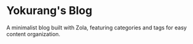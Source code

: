 # Yokurang's Blog

A minimalist blog built with Zola, featuring categories and tags for easy content organization.

